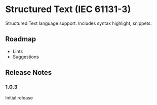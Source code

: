 # Structured Text (IEC 61131-3)

Structured Text language support. Includes syntax highlight, snippets.

## Roadmap

- Lints
- Suggestions

## Release Notes

### 1.0.3

Initial release